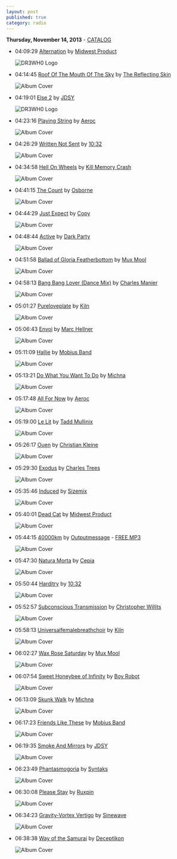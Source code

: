 ```yaml
---
layout: post
published: true
category: radio
---
```


**Thursday, November 14, 2013** - [CATALOG](/2013/11/14/midwest-product-radio-catalog)

*   04:09:29  [Alternation](http://goo.gl/kIqGUk) by [Midwest Product](http://www.last.fm/music/Midwest+Product)

    ![DR3WH0 Logo](https://dl.dropboxusercontent.com/u/8239797/DR3WH0.png "DR3WH0 RadioBlog")

*   04:14:45  [Roof Of The Mouth Of The Sky](http://goo.gl/9ynMzr) by [The Reflecting Skin](http://www.last.fm/music/The+Reflecting+Skin)

    ![Album Cover](http://userserve-ak.last.fm/serve/174s/54591949.jpg "No New Enemies Vol. 1")

*   04:19:01  [Else 2](http://goo.gl/fTe3JL) by [JDSY](http://www.last.fm/music/JDSY)

    ![DR3WH0 Logo](https://dl.dropboxusercontent.com/u/8239797/DR3WH0.png "DR3WH0 RadioBlog")

*   04:23:16  [Playing String](http://goo.gl/CWXG4p) by [Aeroc](http://www.last.fm/music/Aeroc)

    ![Album Cover](http://userserve-ak.last.fm/serve/174s/71985742.jpg "R+B=?")

*   04:26:29  [Written Not Sent](http://goo.gl/8frp4A) by [10:32](http://www.last.fm/music/10:32)

    ![Album Cover](http://userserve-ak.last.fm/serve/174s/33112537.jpg "Vanitas EP")

*   04:34:58  [Hell On Wheels](http://goo.gl/yovCwz) by [Kill Memory Crash](http://www.last.fm/music/Kill+Memory+Crash)

    ![Album Cover](http://userserve-ak.last.fm/serve/174s/33077145.jpg "Of Fire EP")

*   04:41:15  [The Count](http://goo.gl/R0jnHK) by [Osborne](http://www.last.fm/music/Osborne)

    ![Album Cover](http://userserve-ak.last.fm/serve/174s/33158315.jpg "Hovercrafting EP")

*   04:44:29  [Just Expect](http://goo.gl/TLNdFy) by [Copy](http://www.last.fm/music/Copy)

    ![Album Cover](http://a1.phobos.apple.com/r10/Music/b0/b4/e3/mzi.xtkgikvb.170x170-75.jpg "Mobius Beard")

*   04:48:44  [Active](http://goo.gl/U7TZOj) by [Dark Party](http://www.last.fm/music/Dark+Party)

    ![Album Cover](http://userserve-ak.last.fm/serve/174s/33109953.jpg "Ghostly Swim")

*   04:51:58  [Ballad of Gloria Featherbottom](http://goo.gl/gMLfA7) by [Mux Mool](http://www.last.fm/music/Mux+Mool)

    ![Album Cover](http://userserve-ak.last.fm/serve/174s/60832145.jpg "Skulltaste")

*   04:58:13  [Bang Bang Lover (Dance Mix)](http://goo.gl/SYL7dz) by [Charles Manier](http://www.last.fm/music/Charles+Manier)

    ![Album Cover](http://userserve-ak.last.fm/serve/174s/69333656.png "DJ-Kicks: Tiga")

*   05:01:27  [Pureloveplate](http://goo.gl/tuVAy2) by [Kiln](http://www.last.fm/music/Kiln)

    ![Album Cover](http://userserve-ak.last.fm/serve/174s/66915146.jpg "Thermals : Sonic-carousels, Tonesheets, Loopstrata, and Slo-wave Microsymphonies")

*   05:06:43  [Envoi](http://goo.gl/pogyH5) by [Marc Hellner](http://www.last.fm/music/Marc+Hellner)

    ![Album Cover](http://userserve-ak.last.fm/serve/174s/32666531.jpg "Asleep on the Wing")

*   05:11:09  [Hallie](http://goo.gl/oSE6zx) by [Mobius Band](http://www.last.fm/music/Mobius+Band)

    ![Album Cover](http://userserve-ak.last.fm/serve/174s/33151481.jpg "Heaven")

*   05:13:21  [Do What You Want To Do](http://goo.gl/C2CWAh) by [Michna](http://www.last.fm/music/Michna)

    ![Album Cover](http://userserve-ak.last.fm/serve/174s/33062845.jpg "Magic Monday")

*   05:17:48  [All For Now](http://goo.gl/8bMvYW) by [Aeroc](http://www.last.fm/music/Aeroc)

    ![Album Cover](http://userserve-ak.last.fm/serve/174s/71985742.jpg "R+B=?")

*   05:19:00  [Le Lit](http://goo.gl/3vZepi) by [Tadd Mullinix](http://www.last.fm/music/Tadd+Mullinix)

    ![Album Cover](http://userserve-ak.last.fm/serve/174s/63978477.png "Winking Makes A Face")

*   05:26:17  [Ouen](http://goo.gl/0u46jQ) by [Christian Kleine](http://www.last.fm/music/Christian+Kleine)

    ![Album Cover](http://userserve-ak.last.fm/serve/174s/60144077.jpg "Firn Ep")

*   05:29:30  [Exodus](http://goo.gl/Ulg2pl) by [Charles Trees](http://www.last.fm/music/Charles+Trees)

    ![Album Cover](http://userserve-ak.last.fm/serve/174s/36941571.jpg "Versus Series Round 2: Alt Hip Hop")

*   05:35:46  [Induced](http://goo.gl/tNh3qh) by [Sizemix](http://www.last.fm/music/Sizemix)

    ![Album Cover](http://userserve-ak.last.fm/serve/174s/8989099.jpg "Found Sound")

*   05:40:01  [Dead Cat](http://goo.gl/jgDkMx) by [Midwest Product](http://www.last.fm/music/Midwest+Product)

    ![Album Cover](http://userserve-ak.last.fm/serve/174s/32922427.jpg "World Series of Love")

*   05:44:15  [40000km](http://goo.gl/ojC2wL) by [Outputmessage](http://www.last.fm/music/Outputmessage) - [FREE MP3](http://goo.gl/YqW4Uy)

    ![Album Cover](http://userserve-ak.last.fm/serve/174s/81857607.jpg "Quantum Love")

*   05:47:30  [Natura Morta](http://goo.gl/9Be8TS) by [Cepia](http://www.last.fm/music/Cepia)

    ![Album Cover](http://userserve-ak.last.fm/serve/174s/60823833.png "Natura Morta")

*   05:50:44  [Harditry](http://goo.gl/GLevhS) by [10:32](http://www.last.fm/music/10:32)

    ![Album Cover](http://userserve-ak.last.fm/serve/174s/33112537.jpg "Vanitas EP")

*   05:52:57  [Subconscious Transmission](http://goo.gl/yvgcpl) by [Christopher Willits](http://www.last.fm/music/Christopher+Willits)

    ![Album Cover](http://userserve-ak.last.fm/serve/174s/60675221.jpg "Tiger Flower Circle Sun")

*   05:58:13  [Universalfemalebreathchoir](http://goo.gl/C99C2P) by [Kiln](http://www.last.fm/music/Kiln)

    ![Album Cover](http://userserve-ak.last.fm/serve/174s/66915146.jpg "Thermals : Sonic-carousels, Tonesheets, Loopstrata, and Slo-wave Microsymphonies")

*   06:02:27  [Wax Rose Saturday](http://goo.gl/S8Yp0R) by [Mux Mool](http://www.last.fm/music/Mux+Mool)

    ![Album Cover](http://userserve-ak.last.fm/serve/174s/60832145.jpg "Skulltaste")

*   06:07:54  [Sweet Honeybee of Infinity](http://goo.gl/U7RgTa) by [Boy Robot](http://www.last.fm/music/Boy+Robot)

    ![Album Cover](http://images.amazon.com/images/P/B0009NCP88.01._SCMZZZZZZZ_.jpg "Rotten Cocktails")

*   06:13:09  [Skunk Walk](http://goo.gl/wYi9uP) by [Michna](http://www.last.fm/music/Michna)

    ![Album Cover](http://userserve-ak.last.fm/serve/174s/33062845.jpg "Magic Monday")

*   06:17:23  [Friends Like These](http://goo.gl/i1H6ub) by [Mobius Band](http://www.last.fm/music/Mobius+Band)

    ![Album Cover](http://userserve-ak.last.fm/serve/174s/33151481.jpg "Heaven")

*   06:19:35  [Smoke And Mirrors](http://goo.gl/XbNvcQ) by [JDSY](http://www.last.fm/music/JDSY)

    ![Album Cover](http://userserve-ak.last.fm/serve/174s/63542517.png "Adage of Known")

*   06:23:49  [Phantasmogoria](http://goo.gl/iHKUzB) by [Syntaks](http://www.last.fm/music/Syntaks)

    ![Album Cover](http://userserve-ak.last.fm/serve/174s/63552127.jpg "Ylajali")

*   06:30:08  [Please Stay](http://goo.gl/DqnKNr) by [Ruxpin](http://www.last.fm/music/Ruxpin)

    ![Album Cover](http://userserve-ak.last.fm/serve/174s/84462753.jpg "Avalon")

*   06:34:23  [Gravity-Vortex Vertigo](http://goo.gl/nq4LWr) by [Sinewave](http://www.last.fm/music/Sinewave)

    ![Album Cover](http://userserve-ak.last.fm/serve/174s/33135867.jpg "Unity Gain")

*   06:38:38  [Way of the Samurai](http://goo.gl/5g9TbV) by [Deceptikon](http://www.last.fm/music/Deceptikon)

    ![Album Cover](http://userserve-ak.last.fm/serve/174s/60861595.png "Lost Subject")

